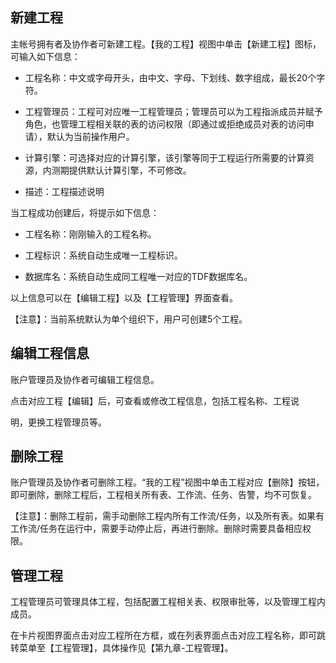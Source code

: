 ## 新建工程

主帐号拥有者及协作者可新建工程。【我的工程】视图中单击【新建工程】图标，可输入如下信息：

- 工程名称：中文或字母开头，由中文、字母、下划线、数字组成，最长20个字符。

- 工程管理员：工程可对应唯一工程管理员；管理员可以为工程指派成员并赋予角色，也管理工程相关联的表的访问权限（即通过或拒绝成员对表的访问申请），默认为当前操作用户。

- 计算引擎：可选择对应的计算引擎，该引擎等同于工程运行所需要的计算资源，内测期提供默认计算引擎，不可修改。

- 描述：工程描述说明

当工程成功创建后，将提示如下信息：

- 工程名称：刚刚输入的工程名称。

- 工程标识：系统自动生成唯一工程标识。

- 数据库名：系统自动生成同工程唯一对应的TDF数据库名。

以上信息可以在【编辑工程】以及【工程管理】界面查看。

【注意】：当前系统默认为单个组织下，用户可创建5个工程。

## 编辑工程信息

账户管理员及协作者可编辑工程信息。

点击对应工程【编辑】后，可查看或修改工程信息，包括工程名称、工程说

明，更换工程管理员等。

## 删除工程

账户管理员及协作者可删除工程。“我的工程”视图中单击工程对应【删除】按钮，即可删除，删除工程后，工程相关所有表、工作流、任务、告警，均不可恢复。

【注意】：删除工程前，需手动删除工程内所有工作流/任务，以及所有表。如果有工作流/任务在运行中，需要手动停止后，再进行删除。删除时需要具备相应权限。

## 管理工程

工程管理员可管理具体工程，包括配置工程相关表、权限审批等，以及管理工程内成员。

在卡片视图界面点击对应工程所在方框，或在列表界面点击对应工程名称，即可跳转菜单至【工程管理】，具体操作见【第九章-工程管理】。